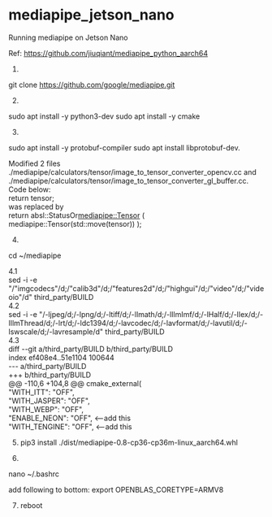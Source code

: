 # mediapipe_jetson_nano
Running mediapipe on Jetson Nano


Ref: https://github.com/jiuqiant/mediapipe_python_aarch64


1.
git clone https://github.com/google/mediapipe.git

2.
sudo apt install -y python3-dev
sudo apt install -y cmake


3.
sudo apt install -y protobuf-compiler
sudo apt install libprotobuf-dev.

Modified 2 files ./mediapipe/calculators/tensor/image_to_tensor_converter_opencv.cc and ./mediapipe/calculators/tensor/image_to_tensor_converter_gl_buffer.cc. Code below:  
          return tensor;  
was replaced by  
          return absl::StatusOr<mediapipe::Tensor> ( mediapipe::Tensor(std::move(tensor)) );  


4.
cd ~/mediapipe  

4.1   
sed -i -e "/\"imgcodecs\"/d;/\"calib3d\"/d;/\"features2d\"/d;/\"highgui\"/d;/\"video\"/d;/\"videoio\"/d" third_party/BUILD  
4.2  
sed -i -e "/-ljpeg/d;/-lpng/d;/-ltiff/d;/-lImath/d;/-lIlmImf/d;/-lHalf/d;/-lIex/d;/-lIlmThread/d;/-lrt/d;/-ldc1394/d;/-lavcodec/d;/-lavformat/d;/-lavutil/d;/-lswscale/d;/-lavresample/d" third_party/BUILD  
4.3  
diff --git a/third_party/BUILD b/third_party/BUILD  
index ef408e4..51e1104 100644  
--- a/third_party/BUILD  
+++ b/third_party/BUILD  
@@ -110,6 +104,8 @@ cmake_external(  
   "WITH_ITT": "OFF",  
   "WITH_JASPER": "OFF",  
   "WITH_WEBP": "OFF",  
   "ENABLE_NEON": "OFF",  <--add this    
   "WITH_TENGINE": "OFF",  <--add this  
  
5.
   pip3 install ./dist/mediapipe-0.8-cp36-cp36m-linux_aarch64.whl


6. 
nano ~/.bashrc

add following to bottom:
export OPENBLAS_CORETYPE=ARMV8


7. reboot
